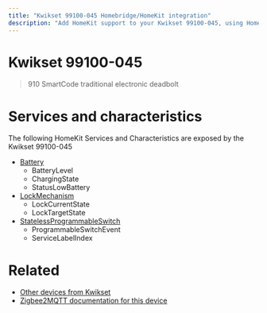 ```yaml
---
title: "Kwikset 99100-045 Homebridge/HomeKit integration"
description: "Add HomeKit support to your Kwikset 99100-045, using Homebridge, Zigbee2MQTT and homebridge-z2m."
---
```

<!---
This file has been GENERATED using src/docgen/docgen.ts
DO NOT EDIT THIS FILE MANUALLY!
-->
# Kwikset 99100-045
> 910 SmartCode traditional electronic deadbolt


# Services and characteristics
The following HomeKit Services and Characteristics are exposed by
the Kwikset 99100-045

* [Battery](../../battery.md)
  * BatteryLevel
  * ChargingState
  * StatusLowBattery
* [LockMechanism](../../lock.md)
  * LockCurrentState
  * LockTargetState
* [StatelessProgrammableSwitch](../../action.md)
  * ProgrammableSwitchEvent
  * ServiceLabelIndex


# Related
* [Other devices from Kwikset](../index.md#kwikset)
* [Zigbee2MQTT documentation for this device](https://www.zigbee2mqtt.io/devices/99100-045.html)